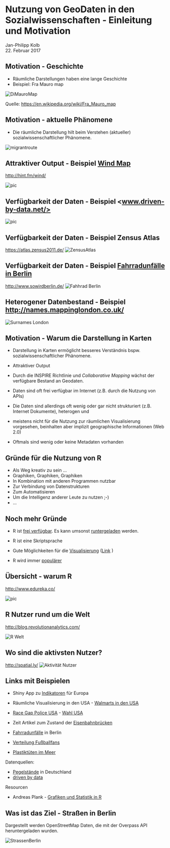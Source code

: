 # Nutzung von GeoDaten in den Sozialwissenschaften - Einleitung und Motivation
Jan-Philipp Kolb  
22. Februar 2017  

## Motivation - Geschichte

- Räumliche Darstellungen haben eine lange Geschichte
- Beispiel: Fra Mauro map

![DiMauroMap](https://raw.githubusercontent.com/Japhilko/GeoData/master/data/figure/FraMauroDetailedMap.jpeg.jpg)

Quelle: <https://en.wikipedia.org/wiki/Fra_Mauro_map>

## Motivation - aktuelle Phänomene

- Die räumliche Darstellung hilt beim Verstehen (aktueller) sozialwissenschaftlicher Phänomene.


![migrantroute](https://camo.githubusercontent.com/5cb1ec9daa4eac2f5ecfd2a6af1de67d8536bd2b/687474703a2f2f69636865662e626263692e636f2e756b2f6e6577732f3632342f63707370726f6470622f333246362f70726f64756374696f6e2f5f38353136343033315f6d696772616e745f6a6f75726e6579735f7475726b65795f746f5f6765726d616e795f3632342e706e67)



## Attraktiver Output - Beispiel [Wind Map](http://hint.fm/wind/)

<http://hint.fm/wind/>

![pic](http://www.flowjustflow.com/wp-content/gallery/hint-fm/high-res-3600.jpg)



## Verfügbarkeit der Daten - Beispiel <www.driven-by-data.net/>

![pic](http://driven-by-data.net/images/working-women-full.png)


## Verfügbarkeit der Daten - Beispiel Zensus Atlas

<https://atlas.zensus2011.de/>
![ZensusAtlas](https://raw.githubusercontent.com/Japhilko/GeoData/master/data/figure/Zensus_Mannheim2.png)


## Verfügbarkeit der Daten - Beispiel [Fahrradunfälle in Berlin](http://michael-hoerz.de/maps/berlin-bike/)

<http://www.sowirdberlin.de/>
![Fahhrad Berlin](https://asset0.torial.com/system/portfolio_item_images/production/2014/07/21/m5we1vmq6_preview_image_9678.jpg)



## Heterogener Datenbestand - Beispiel <http://names.mappinglondon.co.uk/>

![Surnames London](http://mappinglondon.co.uk/wp-content/uploads/2011/11/surnames1.png)


## Motivation - Warum die Darstellung in Karten

- Darstellung in Karten ermöglicht besseres Verständnis bspw. sozialwissenschaftlicher Phänomene.

- Attraktiver Output

- Durch die INSPIRE Richtlinie und *Collaborative Mapping* wächst der verfügbare Bestand an Geodaten.

- Daten sind oft frei verfügbar im Internet (z.B. durch die Nutzung von APIs)
- Die Daten sind allerdings oft wenig oder gar nicht strukturiert (z.B. Internet Dokumente), heterogen und
- meistens nicht für die Nutzung zur räumlichen Visualisierung vorgesehen, beinhalten aber implizit  geographische Informationen (Web 2.0)
- Oftmals sind wenig oder keine Metadaten vorhanden

## Gründe für die Nutzung von R

- Als Weg kreativ zu sein ...
- Graphiken, Graphiken, Graphiken
- In Kombination mit anderen Programmen nutzbar
- Zur Verbindung von Datenstrukturen
- Zum Automatisieren
- Um die Intelligenz anderer Leute zu nutzen ;-)
- ...


## Noch mehr Gründe

- R ist [frei verfügbar](http://www.inside-r.org/why-use-r). Es kann umsonst [runtergeladen](http://mirrors.softliste.de/cran/) werden.

- R ist eine Skriptsprache 
- Gute Möglichkeiten für die [Visualisierung](http://research.stowers-institute.org/efg/R/) ([Link](http://www.sr.bham.ac.uk/~ajrs/R/r-gallery.html) )

- R wird immer [populärer](https://twitter.com/josiahjdavis/status/559778930476220418)

## Übersicht - warum R

<http://www.edureka.co/>

![pic](http://d287f0h5fel5hu.cloudfront.net/blog/wp-content/uploads/2013/06/bar-learn-r-img11.png)

## R Nutzer rund um die Welt

<http://blog.revolutionanalytics.com/>

![R Welt](http://revolution-computing.typepad.com/.a/6a010534b1db25970b0191035099d8970c-pi)

## Wo sind die aktivsten Nutzer?

<http://spatial.ly/>
![Aktivität Nutzer](http://spatial.ly/wp-content/uploads/2013/06/r_activity.png)


## Links mit Beispielen

- Shiny App zu [Indikatoren](https://japhilko.shinyapps.io/Choropleths/) für Europa

- Räumliche Visualisierung in den USA - [Walmarts in den USA](https://rpubs.com/Radcliffe/walmart)
- [Race Gap Police USA](http://www.nytimes.com/interactive/2014/09/03/us/the-race-gap-in-americas-police-departments.html?_r=0) - [Wahl USA](http://fivethirtyeight.com/)

- Zeit Artikel zum Zustand der [Eisenbahnbrücken](http://detektor.fm/digital/datenjournalismus-interaktive-karte-zeigt-marode-deutsche-bahn-bruecken) 

- [Fahrradunfälle](http://michael-hoerz.de/maps/berlin-bike/) in Berlin

- [Verteilung Fußballfans](http://interaktiv.morgenpost.de/beta-fussballkarte/#7/51.258/10.756)

- [Plastiktüten im Meer](http://news.nationalgeographic.com/news/2014/07/140715-ocean-plastic-debris-trash-pacific-garbage-patch/)


Datenquellen: 

- [Pegelstände](https://www.pegelonline.wsv.de/gast/start) in Deutschland
- [driven by data](http://driven-by-data.net/)

Resourcen

- Andreas Plank - [Grafiken und Statistik in R](http://www.chironomidaeproject.com/fileadmin/downloads/Formeln_in_R.pdf)

## Was ist das Ziel - Straßen in Berlin

Dargestellt werden OpenStreetMap Daten, die mit der Overpass API heruntergeladen wurden.

![StrassenBerlin](https://raw.githubusercontent.com/Japhilko/GeoData/master/data/figure/streets_Berlin2.png)



